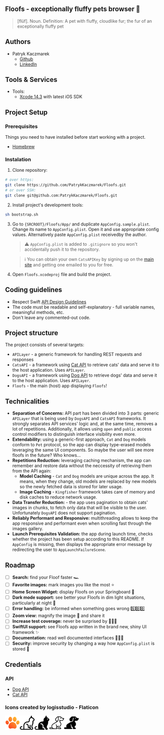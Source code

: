## Floofs - exceptionally fluffy pets browser 🐾

> [flüf]. Noun. Definition: A pet with fluffy, cloudlike fur; the fur of an exceptionally fluffy pet


## Authors

* Patryk Kaczmarek
	* [Github](https://github.com/PatrykKaczmarek)
	* [LinkedIn](https://www.linkedin.com/in/patryk-kaczmarek-ios/)

## Tools & Services

* Tools:
  * [Xcode 14.3](https://developer.apple.com/download/) with latest iOS SDK

## Project Setup

### Prerequisites

Things you need to have installed before start working with a project.

* [Homebrew](https://brew.sh)

### Instalation

1. Clone repository:

  ```bash
  # over https:
  git clone https://github.com/PatrykKaczmarek/Floofs.git
  # or over SSH:
  git clone git@github.com:PatrykKaczmarek/Floofs.git
  ```

2. Install project's development tools:

  ```bash
  sh bootstrap.sh
  ```

3. Go to `{SRCROOT}/Floofs/App/` and duplicate `AppConfig.sample.plist`. Change its name to `AppConfig.plist`. Open it and use appropriate config values. Alternatively paste `AppConfig.plist` receivedby the author.

	> ⚠️ `AppConfig.plist` is added to `.gitignore` so you won't accidentally push it to the repository.

	> ℹ️ You can obtain your own `CatsAPIKey` by signing up on the [main site](https://thecatapi.com/) and getting one emailed to you for free.


4. Open `Floofs.xcodeproj` file and build the project.

## Coding guidelines

- Respect Swift [API Design Guidelines](https://swift.org/documentation/api-design-guidelines/)
- The code must be readable and self-explanatory - full variable names, meaningful methods, etc.
- Don't leave any commented-out code.

## Project structure

The project consists of several targets:

- `APILayer` - a generic framework for handling REST requests and responses
- `CatsAPI` - a framework using [Cat API](https://thecatapi.com/) to retrieve cats' data and serve it to the host application. Uses `APILayer`.
- `DogsAPI` - a framework using [Dog API](https://dog.ceo/dog-api/) to retrieve dogs' data and serve it to the host application. Uses `APILayer`.
- `Floofs` - the main (host) app displaying `Floofs`!

## Technicalities

- **Separation of Concerns:** API part has been divided into 3 parts: generic `APILayer` that is being used by `DogsAPI` and `CatsAPI` frameworks. It strongly separates API services' logic and, at the same time, removes a lot of repetitions. Additionally, it allows using `open` and `public` access control modifiers to distinguish interface visibility even more.
- **Extendability:** using a generic-first approach, `Cat` and `Dog` models conform to `Pet` protocol, so the app can display type-erased models leveraging the same UI components. So maybe the user will see more floofs in the future? Who knows...
- **Repetitions Reduction:** leveraging caching mechanism, the app can remember and restore data without the neccessity of retrieving them from the API again:
	- **Model Caching** - `Cat` and `Dog` models are unique across the app. It means, when they change, old models are replaced by new models so the newly fetched data is stored for later usage.
	- **Image Caching** - `Kingfisher` framework takes care of memory and disk caches to reduce network usage.
- **Data Transfer Reduction:** - the app uses pagination to obtain cats' images in chunks, to fetch only data that will be visible to the user. Unfortunately `DogsAPI` does not support pagination.
- **Reliably Performant and Responsive:** multithreading allows to keep the app responsive and performant even when scrolling fast through the images gallery.
- **Launch Prerequisites Validation:** the app during launch time, checks whether the project has been setup according to this README. If `AppConfig` is missing, then displays the appropriate error message by redirecting the user to `AppLaunchFailureScene`.

## Roadmap

- [ ] **Search:** find your Floof faster 🏎️
- [ ] **Favorite images:** mark images you like the most ⭐️
- [ ] **Home Screen Widget:** display Floofs on your Springboard 📱
- [ ] **Dark mode support:** see better your Floofs in dim light situations, particularly at night 🌙
- [ ] **Error handling:** be informed when something goes wrong 5️⃣0️⃣0️⃣
- [ ] **Zoom view:** magnify the image 🔎 and share it
- [ ] **Increase test coverage:** never be surprised by 🐛🐛🐛
- [ ] **SwiftUI support:** see Floofs app written in the brand new, shiny UI framework ✨
- [ ] **Documentation:** read well documented interfaces 📕📗📘
- [ ] **Security:** improve security by changing a way how `AppConfig.plist` is stored 🔐

## Credentials

### API

- [Dog API](https://dog.ceo/dog-api/)
- [Cat API](https://thecatapi.com/)

### Icons created by logisstudio - Flaticon

<a href="https://www.flaticon.com/free-icons/paw"><img src="Floofs/Assets.xcassets/paw.imageset/paw.png" style="background-color:white;" align="left" height="48" width="48"></a>

<a href="https://www.flaticon.com/free-icons/cat"><img src="Floofs/Assets.xcassets/cat_deselected.imageset/cat_deselected@3x.png" style="background-color:white;" align="left" height="48" width="48"></a>

<a href="https://www.flaticon.com/free-icons/cat"><img src="Floofs/Assets.xcassets/cat_selected.imageset/cat_selected@3x.png" style="background-color:white;" align="left" height="48" width="48"></a>

<a href="https://www.flaticon.com/free-icons/dog"><img src="Floofs/Assets.xcassets/dog_deselected.imageset/dog_deselected@3x.png" style="background-color:white;" align="left" height="48" width="48"></a>

<a href="https://www.flaticon.com/free-icons/dog"><img src="Floofs/Assets.xcassets/dog_selected.imageset/dog_selected@3x.png" style="background-color:white;" align="left" height="48" width="48"></a>